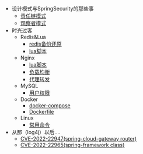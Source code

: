 - 设计模式与SpringSecurity的那些事
    - [责任链模式](zh-cn/%E8%AE%BE%E8%AE%A1%E6%A8%A1%E5%BC%8F/%E8%B4%A3%E4%BB%BB%E9%93%BE%E6%A8%A1%E5%BC%8F.md)
    - [观察者模式](zh-cn/%E8%AE%BE%E8%AE%A1%E6%A8%A1%E5%BC%8F/%E8%A7%82%E5%AF%9F%E8%80%85%E6%A8%A1%E5%BC%8F.md)
- 时光过客
    - Redis&Lua
        - [redis备份还原](zh-cn/Redis%26Lua/redis%E5%A4%87%E4%BB%BD%E8%BF%98%E5%8E%9F.md)
        - [lua脚本](zh-cn/Redis%26Lua/lua%E8%84%9A%E6%9C%AC.md)
    - Nginx
        - [lua脚本](zh-cn/Nginx/lua%E8%84%9A%E6%9C%AC.md)
        - [负载均衡](zh-cn/Nginx/%E8%B4%9F%E8%BD%BD%E5%9D%87%E8%A1%A1.md)
        - [代理转发](zh-cn/Nginx/%E4%BB%A3%E7%90%86%E8%BD%AC%E5%8F%91.md)
    - MySQL
        - [用户权限](zh-cn/MySQL/%E7%94%A8%E6%88%B7%E6%9D%83%E9%99%90.md)
    - Docker
        - [docker-compose](zh-cn/Docker/docker-compose.md)
        - [Dockerfile](zh-cn/Docker/Dockerfile.md)
    - Linux
        - [常用命令](zh-cn/Linux/%E5%B8%B8%E7%94%A8%E5%91%BD%E4%BB%A4.md)
- 从那（log4j）以后....
    - [CVE-2022-22947(spring-cloud-gateway router)](zh-cn/CVE复现/CVE-2022-22947.md)
    - [CVE-2022-22965(spring-framework class)](zh-cn/CVE复现/CVE-2022-22965.md)
